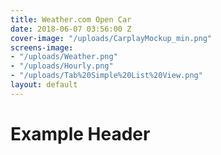 ```yaml
---
title: Weather.com Open Car
date: 2018-06-07 03:56:00 Z
cover-image: "/uploads/CarplayMockup_min.png"
screens-image:
- "/uploads/Weather.png"
- "/uploads/Hourly.png"
- "/uploads/Tab%20Simple%20List%20View.png"
layout: default
---
```


# Example Header